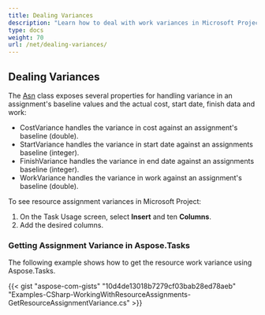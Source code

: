 ```yaml
---
title: Dealing Variances
description: "Learn how to deal with work variances in Microsoft Project (MPP/XML) files using Aspose.Tasks for .NET."
type: docs
weight: 70
url: /net/dealing-variances/
---
```


## **Dealing Variances**
The [Asn](https://reference.aspose.com/tasks/net/aspose.tasks/asn) class exposes several properties for handling variance in an assignment's baseline values and the actual cost, start date, finish data and work:

- CostVariance handles the variance in cost against an assignment's baseline (double).
- StartVariance handles the variance in start date against an assignments baseline (integer).
- FinishVariance handles the variance in end date against an assignments baseline (integer).
- WorkVariance handles the variance in work against an assignment's baseline (double).

To see resource assignment variances in Microsoft Project:

1. On the Task Usage screen, select **Insert** and ten **Columns**.
2. Add the desired columns.

### **Getting Assignment Variance in Aspose.Tasks**
The following example shows how to get the resource work variance using Aspose.Tasks.

{{< gist "aspose-com-gists" "10d4de13018b7279cf03bab28ed78aeb" "Examples-CSharp-WorkingWithResourceAssignments-GetResourceAssignmentVariance.cs" >}}
